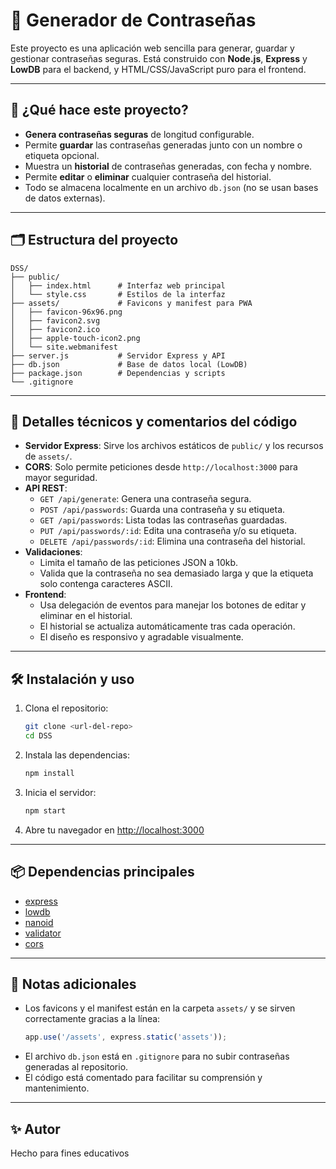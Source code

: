 # 🔐 Generador de Contraseñas

Este proyecto es una aplicación web sencilla para generar, guardar y gestionar contraseñas seguras. Está construido con **Node.js**, **Express** y **LowDB** para el backend, y HTML/CSS/JavaScript puro para el frontend.

---

## 🚀 ¿Qué hace este proyecto?

- **Genera contraseñas seguras** de longitud configurable.
- Permite **guardar** las contraseñas generadas junto con un nombre o etiqueta opcional.
- Muestra un **historial** de contraseñas generadas, con fecha y nombre.
- Permite **editar** o **eliminar** cualquier contraseña del historial.
- Todo se almacena localmente en un archivo `db.json` (no se usan bases de datos externas).

---

## 🗂️ Estructura del proyecto

```
DSS/
├── public/
│   ├── index.html      # Interfaz web principal
│   └── style.css       # Estilos de la interfaz
├── assets/             # Favicons y manifest para PWA
│   ├── favicon-96x96.png
│   ├── favicon2.svg
│   ├── favicon2.ico
│   ├── apple-touch-icon2.png
│   └── site.webmanifest
├── server.js           # Servidor Express y API
├── db.json             # Base de datos local (LowDB)
├── package.json        # Dependencias y scripts
└── .gitignore
```

---

## 📝 Detalles técnicos y comentarios del código

- **Servidor Express**: Sirve los archivos estáticos de `public/` y los recursos de `assets/`.
- **CORS**: Solo permite peticiones desde `http://localhost:3000` para mayor seguridad.
- **API REST**:
  - `GET /api/generate`: Genera una contraseña segura.
  - `POST /api/passwords`: Guarda una contraseña y su etiqueta.
  - `GET /api/passwords`: Lista todas las contraseñas guardadas.
  - `PUT /api/passwords/:id`: Edita una contraseña y/o su etiqueta.
  - `DELETE /api/passwords/:id`: Elimina una contraseña del historial.
- **Validaciones**:
  - Limita el tamaño de las peticiones JSON a 10kb.
  - Valida que la contraseña no sea demasiado larga y que la etiqueta solo contenga caracteres ASCII.
- **Frontend**:
  - Usa delegación de eventos para manejar los botones de editar y eliminar en el historial.
  - El historial se actualiza automáticamente tras cada operación.
  - El diseño es responsivo y agradable visualmente.

---

## 🛠️ Instalación y uso

1. Clona el repositorio:
   ```sh
   git clone <url-del-repo>
   cd DSS
   ```

2. Instala las dependencias:
   ```sh
   npm install
   ```

3. Inicia el servidor:
   ```sh
   npm start
   ```

4. Abre tu navegador en [http://localhost:3000](http://localhost:3000)

---

## 📦 Dependencias principales

- [express](https://www.npmjs.com/package/express)
- [lowdb](https://www.npmjs.com/package/lowdb)
- [nanoid](https://www.npmjs.com/package/nanoid)
- [validator](https://www.npmjs.com/package/validator)
- [cors](https://www.npmjs.com/package/cors)

---

## 📝 Notas adicionales

- Los favicons y el manifest están en la carpeta `assets/` y se sirven correctamente gracias a la línea:
  ```js
  app.use('/assets', express.static('assets'));
  ```
- El archivo `db.json` está en `.gitignore` para no subir contraseñas generadas al repositorio.
- El código está comentado para facilitar su comprensión y mantenimiento.

---

## ✨ Autor

Hecho para fines educativos